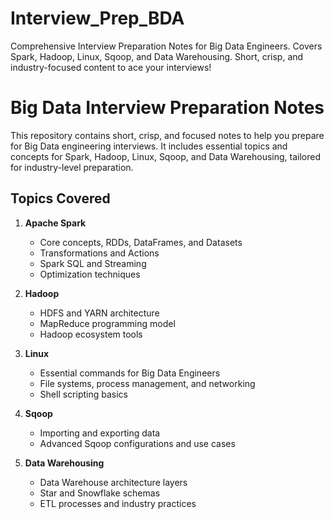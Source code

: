 # Interview_Prep_BDA
Comprehensive Interview Preparation Notes for Big Data Engineers. Covers Spark, Hadoop, Linux, Sqoop, and Data Warehousing. Short, crisp, and industry-focused content to ace your interviews!


# Big Data Interview Preparation Notes

This repository contains short, crisp, and focused notes to help you prepare for Big Data engineering interviews. It includes essential topics and concepts for Spark, Hadoop, Linux, Sqoop, and Data Warehousing, tailored for industry-level preparation.

## Topics Covered

1. **Apache Spark**  
   - Core concepts, RDDs, DataFrames, and Datasets  
   - Transformations and Actions  
   - Spark SQL and Streaming  
   - Optimization techniques  

2. **Hadoop**  
   - HDFS and YARN architecture  
   - MapReduce programming model  
   - Hadoop ecosystem tools  

3. **Linux**  
   - Essential commands for Big Data Engineers  
   - File systems, process management, and networking  
   - Shell scripting basics  

4. **Sqoop**  
   - Importing and exporting data  
   - Advanced Sqoop configurations and use cases  

5. **Data Warehousing**  
   - Data Warehouse architecture layers  
   - Star and Snowflake schemas  
   - ETL processes and industry practices  

